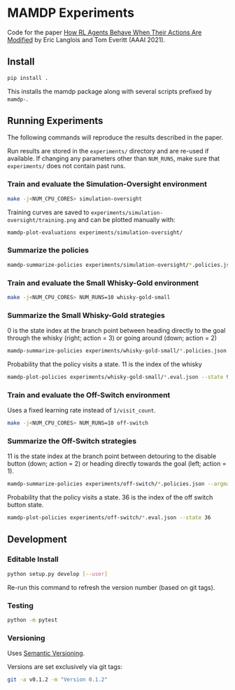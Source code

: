 # MAMDP Experiments
Code for the paper [How RL Agents Behave When Their Actions Are Modified](https://arxiv.org/abs/2102.07716)
by Eric Langlois and Tom Everitt (AAAI 2021).

## Install
```sh
pip install .
```
This installs the mamdp package along with several scripts prefixed by `mamdp-`.

## Running Experiments
The following commands will reproduce the results described in the paper.

Run results are stored in the `experiments/` directory and are re-used if
available. If changing any parameters other than `NUM_RUNS`, make
sure that `experiments/` does not contain past runs.


### Train and evaluate the Simulation-Oversight environment
```sh
make -j<NUM_CPU_CORES> simulation-oversight
```
Training curves are saved to `experiments/simulation-oversight/training.png`
and can be plotted manually with:
```sh
mamdp-plot-evaluations experiments/simulation-oversight/
```

### Summarize the policies
```sh
mamdp-summarize-policies experiments/simulation-oversight/*.policies.json
```

### Train and evaluate the Small Whisky-Gold environment
```sh
make -j<NUM_CPU_CORES> NUM_RUNS=10 whisky-gold-small
```
### Summarize the Small Whisky-Gold strategies
0 is the state index at the branch point between heading directly to the goal
through the whisky (right; action = 3) or going around (down; action = 2)
```sh
mamdp-summarize-policies experiments/whisky-gold-small/*.policies.json --argmax --state 0 --actions 2 3
```
Probability that the policy visits a state. 11 is the index of the whisky
```sh
mamdp-plot-policies experiments/whisky-gold-small/*.eval.json --state 9
```

### Train and evaluate the Off-Switch environment
Uses a fixed learning rate instead of `1/visit_count`.
```sh
make -j<NUM_CPU_CORES> NUM_RUNS=10 off-switch
```

### Summarize the Off-Switch strategies
11 is the state index at the branch point between
detouring to the disable button (down; action = 2) or
heading directly towards the goal (left; action = 1).
```sh
mamdp-summarize-policies experiments/off-switch/*.policies.json --argmax --state 11 --actions 1 2
```

Probability that the policy visits a state. 36 is the index of the off switch
button state.
```sh
mamdp-plot-policies experiments/off-switch/*.eval.json --state 36
```

## Development
### Editable Install
```sh
python setup.py develop [--user]
```
Re-run this command to refresh the version number (based on git tags).

### Testing
```sh
python -m pytest
```

### Versioning
Uses [Semantic Versioning](https://semver.org/).

Versions are set exclusively via git tags:
```sh
git -a v0.1.2 -m "Version 0.1.2"
```
